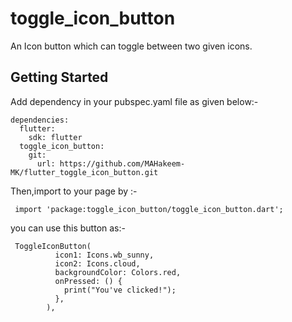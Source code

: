 # toggle_icon_button

An Icon button which can toggle between two given icons.

## Getting Started

Add dependency in your pubspec.yaml file as given below:-
```
dependencies:
  flutter:
    sdk: flutter
  toggle_icon_button:
    git:
      url: https://github.com/MAHakeem-MK/flutter_toggle_icon_button.git
```    
 Then,import to your page by :-
``` 
 import 'package:toggle_icon_button/toggle_icon_button.dart';
``` 
 you can use this button as:-
``` 
 ToggleIconButton(
          icon1: Icons.wb_sunny,
          icon2: Icons.cloud,
          backgroundColor: Colors.red,
          onPressed: () {
            print("You've clicked!");
          },
        ),
```
